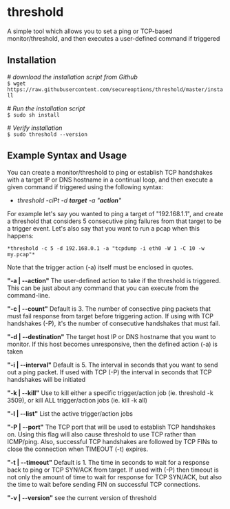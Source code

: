 # threshold
A simple tool which allows you to set a ping or TCP-based monitor/threshold, and then executes a user-defined command if triggered

## Installation
\# *download the installation script from Github*<br />
`$ wget https://raw.githubusercontent.com/secureoptions/threshold/master/install`<br />

\# *Run the installation script*<br />
`$ sudo sh install`<br />

\# *Verify installation*<br />
`$ sudo threshold --version`<br />

## Example Syntax and Usage
You can create a monitor/threshold to ping or establish TCP handshakes with a target IP or DNS hostname in a continual loop, and then execute a given command if triggered using the following syntax:

- *threshold -ciPt -d __target__ -a "__action__"*

For example let's say you wanted to ping a target of "192.168.1.1", and create a threshold that considers 5 consecutive ping failures from that target to be a trigger event. Let's also say that you want to run a pcap when this happens:

    *threshold -c 5 -d 192.168.0.1 -a "tcpdump -i eth0 -W 1 -C 10 -w my.pcap"*
   
Note that the trigger action (-a) itself must be enclosed in quotes.
  

__"-a | --action"__
The user-defined action to take if the threshold is triggered. This can be just about any command that you can execute from the command-line.

__"-c | --count"__
Default is 3. The number of consective ping packets that must fail response from target before triggering action. If using with TCP handshakes (-P), it's the number of consecutive handshakes that must fail.

__"-d | --destination"__
The target host IP or DNS hostname that you want to monitor. If this host becomes unresponsive, then the defined action (-a) is taken

__"-i | --interval"__
Default is 5. The interval in seconds that you want to send out a ping packet. If used with TCP (-P) the interval in seconds that TCP handshakes will be initiated

__"-k | --kill"__
Use to kill either a specific trigger/action job (ie. threshold -k 3509), or kill ALL trigger/action jobs (ie. kill -k all)

__"-l | --list"__
List the active trigger/action jobs

__"-P | --port"__
The TCP port that will be used to establish TCP handshakes on. Using this flag will also cause threshold to use TCP rather than ICMP/ping. Also, successful TCP handshakes are followed by TCP FINs to close the connection when TIMEOUT (-t) expires.

__"-t | --timeout"__
Default is 1. The time in seconds to wait for a response back to ping or TCP SYN/ACK from target. If used with (-P) then timeout is not only the amount of time to wait for response for TCP SYN/ACK, but also the time to wait before sending FIN on successful TCP connections.

__"-v | --version"__
see the current version of threshold
